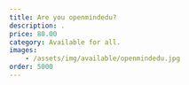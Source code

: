 ```yaml
---
title: Are you openmindedu?
description: .
price: 80.00
category: Available for all.
images: 
    - /assets/img/available/openmindedu.jpg
order: 5000
---
```

